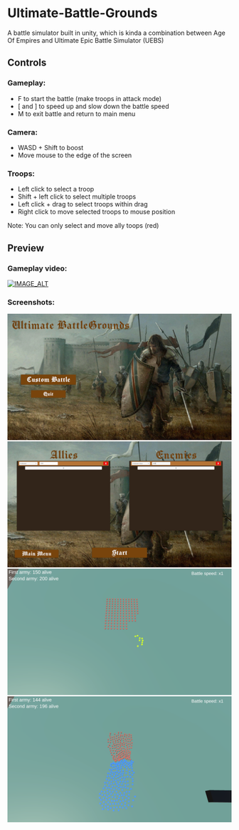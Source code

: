 # Ultimate-Battle-Grounds
A battle simulator built in unity, which is kinda a combination between Age Of Empires and Ultimate Epic Battle Simulator (UEBS)

## Controls

### Gameplay:
* F to start the battle (make troops in attack mode)
* [ and ] to speed up and slow down the battle speed
* M to exit battle and return to main menu

### Camera:
* WASD + Shift to boost
* Move mouse to the edge of the screen

### Troops:
* Left click to select a troop
* Shift + left click to select multiple troops
* Left click + drag to select troops within drag
* Right click to move selected troops to mouse position

Note: You can only select and move ally toops (red)

## Preview
### Gameplay video:
[![IMAGE_ALT](https://img.youtube.com/vi/vYnhQFF8v68/0.jpg)](https://www.youtube.com/watch?v=vYnhQFF8v68)

### Screenshots:
![Main menu](Screenshots/ss1.png)
![Army selection](Screenshots/ss2.png)
![Troop comanding](Screenshots/ss3.png)
![Battle](Screenshots/ss4.png)
